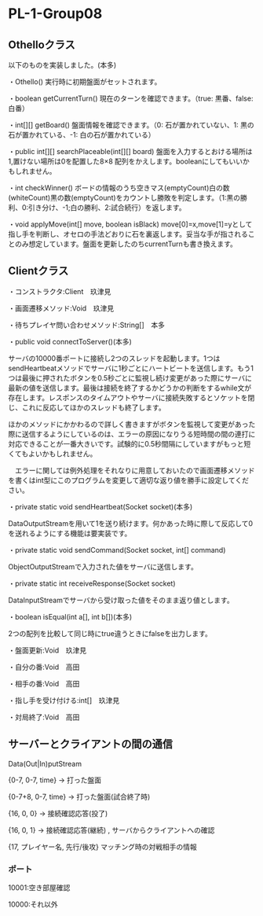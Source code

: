 # PL-1-Group08

## Othelloクラス
以下のものを実装しました。(本多)

・Othello()
実行時に初期盤面がセットされます。

・boolean getCurrentTurn()
現在のターンを確認できます。（true: 黒番、false: 白番）

・int[][] getBoard()
盤面情報を確認できます。（0: 石が置かれていない、1: 黒の石が置かれている、-1: 白の石が置かれている）

・public int[][] searchPlaceable(int[][] board)
盤面を入力するとおける場所は1,置けない場所は0を配置した8×8 配列をかえします。booleanにしてもいいかもしれません。

・int checkWinner()
ボードの情報のうち空きマス(emptyCount)白の数(whiteCount)黒の数(emptyCount)をカウントし勝敗を判定します。（1:黒の勝利、0:引き分け、-1;白の勝利、2:試合続行）を返します。

・void applyMove(int[] move, boolean isBlack)
move[0]=x,move[1]=yとして指し手を判断し、オセロの手法どおりに石を裏返します。妥当な手が指されることのみ想定しています。盤面を更新したのちcurrentTurnも書き換えます。

## Clientクラス

・コンストラクタ:Client　玖津見

・画面遷移メソッド:Void　玖津見

・待ちプレイヤ問い合わせメソッド:String[]　本多

・public void connectToServer()(本多)

サーバの10000番ポートに接続し2つのスレッドを起動します。1つはsendHeartbeatメソッドでサーバに1秒ごとにハートビートを送信します。もう1つは最後に押されたボタンを0.5秒ごとに監視し続け変更があった際にサーバに最新の値を送信します。最後は接続を終了するかどうかの判断をするwhile文が存在します。レスポンスのタイムアウトやサーバに接続失敗するとソケットを閉じ、これに反応してほかのスレッドも終了します。 

ほかのメソッドにかかわるので詳しく書きますがボタンを監視して変更があった際に送信するようにしているのは、エラーの原因になりうる短時間の間の連打に対応できることが一番大きいです。試験的に0.5秒間隔にしていますがもっと短くてもよいかもしれません。

　エラーに関しては例外処理をそれなりに用意しておいたので画面遷移メソッドを書くはint型にこのプログラムを変更して適切な返り値を勝手に設定してください。

・private static void sendHeartbeat(Socket socket)(本多)

DataOutputStreamを用いて1を送り続けます。何かあった時に際して反応して0を送れるようにする機能は要実装です。

・private static void sendCommand(Socket socket, int[] command)

ObjectOutputStreamで入力された値をサーバに送信します。

・private static int receiveResponse(Socket socket)

DataInputStreamでサーバから受け取った値をそのまま返り値とします。

・boolean isEqual(int a[], int b[])(本多)

2つの配列を比較して同じ時にtrue違うときにfalseを出力します。

・盤面更新:Void　玖津見

・自分の番:Void　高田

・相手の番:Void　高田

・指し手を受け付ける:int[]　玖津見

・対局終了:Void　高田

## サーバーとクライアントの間の通信

Data(Out|In)putStream

{0-7, 0-7, time} → 打った盤面

{0-7+8, 0-7, time} → 打った盤面(試合終了時)

{16, 0, 0} → 接続確認応答(投了)

{16, 0, 1} → 接続確認応答(継続) , サーバからクライアントへの確認

{17, プレイヤー名, 先行/後攻} マッチング時の対戦相手の情報

### ポート

10001:空き部屋確認

10000:それ以外
